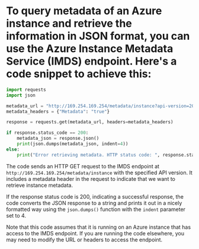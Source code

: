 # To query metadata of an Azure instance and retrieve the information in JSON format, you can use the Azure Instance Metadata Service (IMDS) endpoint. Here's a code snippet to achieve this:

```python
import requests
import json

metadata_url = "http://169.254.169.254/metadata/instance?api-version=2021-04-01"
metadata_headers = {"Metadata": "true"}

response = requests.get(metadata_url, headers=metadata_headers)

if response.status_code == 200:
    metadata_json = response.json()
    print(json.dumps(metadata_json, indent=4))
else:
    print("Error retrieving metadata. HTTP status code: ", response.status_code)
```

The code sends an HTTP GET request to the IMDS endpoint at `http://169.254.169.254/metadata/instance` with the specified API version. It includes a metadata header in the request to indicate that we want to retrieve instance metadata. 

If the response status code is 200, indicating a successful response, the code converts the JSON response to a string and prints it out in a nicely formatted way using the `json.dumps()` function with the `indent` parameter set to 4.

Note that this code assumes that it is running on an Azure instance that has access to the IMDS endpoint. If you are running the code elsewhere, you may need to modify the URL or headers to access the endpoint.
